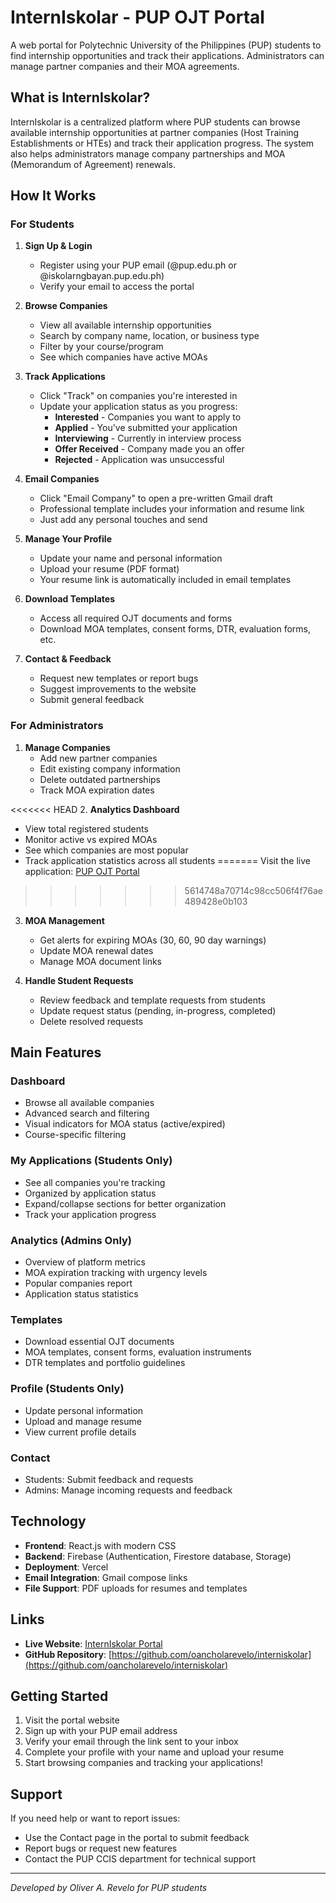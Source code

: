 # InternIskolar - PUP OJT Portal

A web portal for Polytechnic University of the Philippines (PUP) students to find internship opportunities and track their applications. Administrators can manage partner companies and their MOA agreements.

## What is InternIskolar?

InternIskolar is a centralized platform where PUP students can browse available internship opportunities at partner companies (Host Training Establishments or HTEs) and track their application progress. The system also helps administrators manage company partnerships and MOA (Memorandum of Agreement) renewals.

## How It Works

### For Students

1. **Sign Up & Login**
   - Register using your PUP email (@pup.edu.ph or @iskolarngbayan.pup.edu.ph)
   - Verify your email to access the portal

2. **Browse Companies**
   - View all available internship opportunities
   - Search by company name, location, or business type
   - Filter by your course/program
   - See which companies have active MOAs

3. **Track Applications**
   - Click "Track" on companies you're interested in
   - Update your application status as you progress:
     - **Interested** - Companies you want to apply to
     - **Applied** - You've submitted your application
     - **Interviewing** - Currently in interview process
     - **Offer Received** - Company made you an offer
     - **Rejected** - Application was unsuccessful

4. **Email Companies**
   - Click "Email Company" to open a pre-written Gmail draft
   - Professional template includes your information and resume link
   - Just add any personal touches and send

5. **Manage Your Profile**
   - Update your name and personal information
   - Upload your resume (PDF format)
   - Your resume link is automatically included in email templates

6. **Download Templates**
   - Access all required OJT documents and forms
   - Download MOA templates, consent forms, DTR, evaluation forms, etc.

7. **Contact & Feedback**
   - Request new templates or report bugs
   - Suggest improvements to the website
   - Submit general feedback

### For Administrators

1. **Manage Companies**
   - Add new partner companies
   - Edit existing company information
   - Delete outdated partnerships
   - Track MOA expiration dates

<<<<<<< HEAD
2. **Analytics Dashboard**
   - View total registered students
   - Monitor active vs expired MOAs
   - See which companies are most popular
   - Track application statistics across all students
=======
Visit the live application: [PUP OJT Portal](https://interniskolar.vercel.app)
>>>>>>> 5614748a70714c98cc506f4f76ae489428e0b103

3. **MOA Management**
   - Get alerts for expiring MOAs (30, 60, 90 day warnings)
   - Update MOA renewal dates
   - Manage MOA document links

4. **Handle Student Requests**
   - Review feedback and template requests from students
   - Update request status (pending, in-progress, completed)
   - Delete resolved requests

## Main Features

### Dashboard
- Browse all available companies
- Advanced search and filtering
- Visual indicators for MOA status (active/expired)
- Course-specific filtering

### My Applications (Students Only)
- See all companies you're tracking
- Organized by application status
- Expand/collapse sections for better organization
- Track your application progress

### Analytics (Admins Only)
- Overview of platform metrics
- MOA expiration tracking with urgency levels
- Popular companies report
- Application status statistics

### Templates
- Download essential OJT documents
- MOA templates, consent forms, evaluation instruments
- DTR templates and portfolio guidelines

### Profile (Students Only)
- Update personal information
- Upload and manage resume
- View current profile details

### Contact
- Students: Submit feedback and requests
- Admins: Manage incoming requests and feedback

## Technology

- **Frontend**: React.js with modern CSS
- **Backend**: Firebase (Authentication, Firestore database, Storage)
- **Deployment**: Vercel
- **Email Integration**: Gmail compose links
- **File Support**: PDF uploads for resumes and templates

## Links

- **Live Website**: [InternIskolar Portal](https://interniskolar.vercel.app)
- **GitHub Repository**: [https://github.com/oancholarevelo/interniskolar](https://github.com/oancholarevelo/interniskolar)
## Getting Started

1. Visit the portal website
2. Sign up with your PUP email address
3. Verify your email through the link sent to your inbox
4. Complete your profile with your name and upload your resume
5. Start browsing companies and tracking your applications!

## Support

If you need help or want to report issues:
- Use the Contact page in the portal to submit feedback
- Report bugs or request new features
- Contact the PUP CCIS department for technical support

---

*Developed by Oliver A. Revelo for PUP students*
